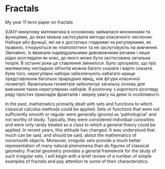 # Fractals
My year 11 term paper on fractals

(UA)У минулому математика в основному займалася множинами та функціями, до яких можна застосувати методи класичного числення. Набори або функції, які не є достатньо гладкими чи регулярними, як правило, ігноруються як «патологічні» та не заслуговують на вивчення. Звичайно, їх вважали індивідуальними дивовижними речами і лише рідко розглядали як клас, до якого може бути застосована загальна теорія. 
В останні роки це ставлення змінилося. Було зрозуміло, що про математику негладких об’єктів можна багато сказати і варто сказати. Крім того, нерегулярні набори забезпечують набагато краще представлення багатьох природних явищ, ніж фігури класичної геометрії. Фрактальна геометрія забезпечує загальну основу для вивчення таких нерегулярних наборів. Я розпочну з короткого розгляду ряду простих прикладів фракталів і зверну увагу на деякі їх особливості.

In the past, mathematics primarily dealt with sets and functions to which classical calculus methods could be applied. Sets or functions that were not sufficiently smooth or regular were generally ignored as 'pathological' and not worthy of study. Typically, they were considered individual curiosities and were only rarely treated as a class to which a general theory could be applied. 
In recent years, this attitude has changed. It was understood that much can be said, and should be said, about the mathematics of nonsmooth objects. Moreover, irregular sets provide a much better representation of many natural phenomena than do figures of classical geometry. Fractal geometry provides a general framework for the study of such irregular sets. I will begin with a brief review of a number of simple examples of fractals and pay attention to some of their characteristics.
